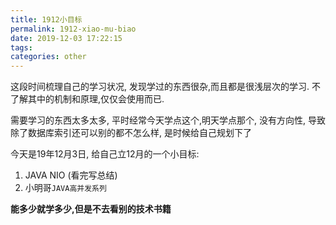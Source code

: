```yaml
---
title: 1912小目标
permalink: 1912-xiao-mu-biao
date: 2019-12-03 17:22:15
tags:
categories: other
---
```

这段时间梳理自己的学习状况, 发现学过的东西很杂,而且都是很浅层次的学习. 不了解其中的机制和原理,仅仅会使用而已. 

需要学习的东西太多太多, 平时经常今天学点这个,明天学点那个, 没有方向性, 导致除了数据库索引还可以别的都不怎么样, 是时候给自己规划下了




今天是19年12月3日, 给自己立12月的一个小目标:
1. JAVA NIO (看完写总结)
2. 小明哥```JAVA高并发系列``` 

**能多少就学多少,但是不去看别的技术书籍**

<!--more-->